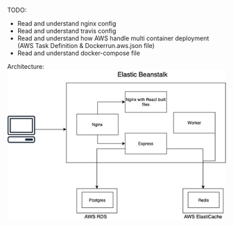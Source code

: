 TODO:
- Read and understand nginx config
- Read and understand travis config
- Read and understand how AWS handle multi container deployment (AWS Task Definition & Dockerrun.aws.json file)
- Read and understand docker-compose file

Architecture:
<img src="misc/Architecture.jpg" width="600">